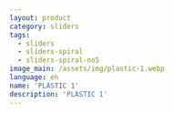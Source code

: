 ```yaml
---
layout: product
category: sliders
tags:
  - sliders
  - sliders-spiral
  - sliders-spiral-no5
image_main: /assets/img/plastic-1.webp
language: en
name: 'PLASTIC 1'
description: 'PLASTIC 1'
---
```

